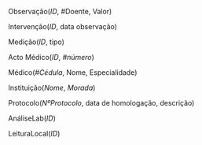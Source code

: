 Observação(*ID*, #Doente, Valor)

Intervenção(*ID*, data observação)

Medição(*ID*, tipo)

Acto Médico(*ID*, *#número*)

Médico(*#Cédula*, Nome, Especialidade)

Instituição(*Nome*, *Morada*)

Protocolo(*NºProtocolo*, data de homologação, descrição)

AnáliseLab(*ID*)

LeituraLocal(*ID*)
